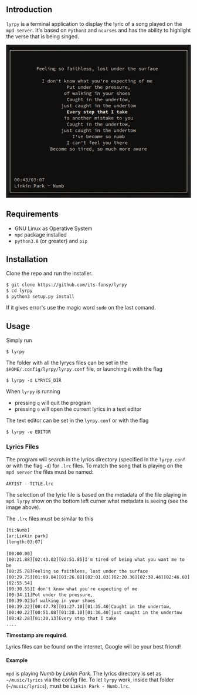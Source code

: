 ## Introduction
`lyrpy` is a terminal application to display the lyric of a song played on the `mpd server`. It's based on
`Python3` and `ncurses` and has the ability to highlight the verse that is being singed.

![lyrpy](doc/img/lyrpy.png)

## Requirements

+ GNU Linux as Operative System
+ `mpd` package installed
+ `python3.8` (or greater) and `pip`

## Installation
Clone the repo and run the installer.

	$ git clone https://github.com/its-fonsy/lyrpy
	$ cd lyrpy
	$ python3 setup.py install

If it gives error's use the magic word `sudo` on the last comand.

## Usage
Simply run

	$ lyrpy

The folder with all the lyrycs files can be set in the `$HOME/.config/lyrpy/lyrpy.conf` file, or
launching it with the flag

	$ lyrpy -d LYRYCS_DIR

When `lyrpy` is running

+ pressing `q` will quit the program
+ pressing `o` will open the current lyrics in a text editor

The text editor can be set in the `lyrpy.conf` or with the flag

	$ lyrpy -e EDITOR

### Lyrics Files
The program will search in the lyrics directory (specified in the `lyrpy.conf` or with the flag `-d`) for
`.lrc` files. To match the song that is playing on the `mpd server` the files must be named:

`ARTIST - TITLE.lrc`

The selection of the lyric file is based on the metadata of the file playing in `mpd`. `lyrpy` show on the
bottom left curner what metadata is seeing (see the image above).

The `.lrc` files must be similar to this

``` text
[ti:Numb]
[ar:Linkin park]
[length:03:07]

[00:00.00]
[00:21.88][02:43.02][02:51.85]I'm tired of being what you want me to be
[00:25.78]Feeling so faithless, lost under the surface
[00:29.75][01:09.84][01:26.88][02:01.83][02:20.36][02:38.46][02:46.60][02:55.54]
[00:30.55]I don't know what you're expecting of me
[00:34.11]Put under the pressure,
[00:39.02]of walking in your shoes
[00:39.22][00:47.78][01:27.10][01:35.40]Caught in the undertow,
[00:40.22][00:51.08][01:28.10][01:36.40]just caught in the undertow
[00:42.28][01:30.13]Every step that I take
....
```
**Timestamp are required**.

Lyrics files can be found on the internet, Google will be your best friend!

#### Example
`mpd` is playing _Numb_ by _Linkin Park_. The lyrics directory is set as `~/music/lyrics` via the config
file. To let `lyrpy` work, inside that folder (`~/music/lyrics`), must be `Linkin Park - Numb.lrc`.
